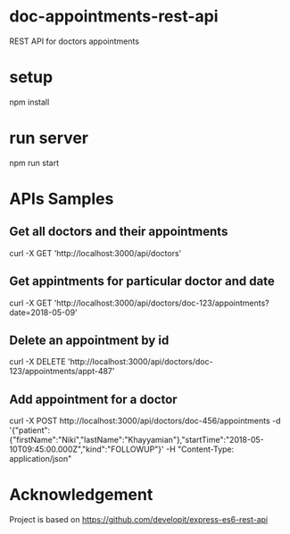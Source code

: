 # doc-appointments-rest-api
REST API for doctors appointments

# setup
npm install

# run server
npm run start

# APIs Samples
## Get all doctors and their appointments
curl -X GET 'http://localhost:3000/api/doctors'

## Get appintments for particular doctor and date
curl -X GET 'http://localhost:3000/api/doctors/doc-123/appointments?date=2018-05-09'

## Delete an appointment by id
curl -X DELETE 'http://localhost:3000/api/doctors/doc-123/appointments/appt-487'

## Add appointment for a doctor
curl -X POST http://localhost:3000/api/doctors/doc-456/appointments -d '{"patient":{"firstName":"Niki","lastName":"Khayyamian"},"startTime":"2018-05-10T09:45:00.000Z","kind":"FOLLOWUP"}' -H "Content-Type: application/json"

# Acknowledgement
Project is based on https://github.com/developit/express-es6-rest-api
